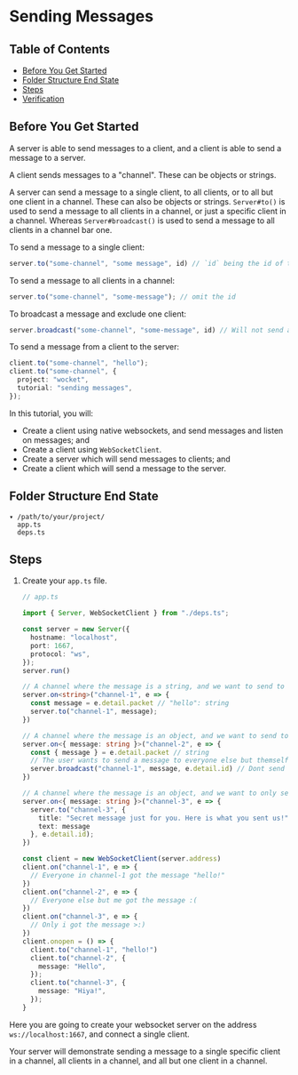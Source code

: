 # Sending Messages

## Table of Contents

- [Before You Get Started](#before-you-get-started)
- [Folder Structure End State](#folder-structure-end-state)
- [Steps](#steps)
- [Verification](#verification)

## Before You Get Started

A server is able to send messages to a client, and a client is able to send a message to a server. 

A client sends messages to a "channel". These can be objects or strings.

A server can send a message to a single client, to all clients, or to all but one client in a channel. These can also be objects or strings. `Server#to()` is used to send a message to all clients in a channel, or just a specific client in a channel. Whereas `Server#broadcast()` is used to send a message to all clients in a channel bar one.

To send a message to a single client:

   ```ts
   server.to("some-channel", "some message", id) // `id` being the id of the client to send to
   ```

To send a message to all clients in a channel:

   ```ts
   server.to("some-channel", "some-message"); // omit the id
   ```

To broadcast a message and exclude one client:

   ```ts
   server.broadcast("some-channel", "some-message", id) // Will not send a message to the client with id of `id`
   ```

To send a message from a client to the server:

   ```ts
   client.to("some-channel", "hello");
   client.to("some-channel", {
     project: "wocket",
     tutorial: "sending messages",
   });
   ```

In this tutorial, you will:

- Create a client using native websockets, and send messages and listen on messages; and
- Create a client using `WebSocketClient`.
- Create a server which will send messages to clients; and
- Create a client which will send a message to the server.

## Folder Structure End State

```text
▾ /path/to/your/project/
  app.ts
  deps.ts
```

## Steps

1. Create your `app.ts` file.

   ```typescript
   // app.ts

   import { Server, WebSocketClient } from "./deps.ts";

   const server = new Server({
     hostname: "localhost",
     port: 1667,
     protocol: "ws",
   });
   server.run()

   // A channel where the message is a string, and we want to send to all clients in a channel
   server.on<string>("channel-1", e => {
     const message = e.detail.packet // "hello": string
     server.to("channel-1", message);
   })

   // A channel where the message is an object, and we want to send to all but one client in a channel
   server.on<{ message: string }>("channel-2", e => {
     const { message } = e.detail.packet // string
     // The user wants to send a message to everyone else but themself!
     server.broadcast("channel-1", message, e.detail.id) // Dont send to the sender!
   })

   // A channel where the message is an object, and we want to only send to the initiator
   server.on<{ message: string }>("channel-3", e => {
     server.to("channel-3", {
       title: "Secret message just for you. Here is what you sent us!",
       text: message
     }, e.detail.id);
   })

   const client = new WebSocketClient(server.address)
   client.on("channel-1", e => {
     // Everyone in channel-1 got the message "hello!"
   })
   client.on("channel-2", e => {
     // Everyone else but me got the message :(
   })
   client.on("channel-3", e => {
     // Only i got the message >:)
   })
   client.onopen = () => {
     client.to("channel-1", "hello!")
     client.to("channel-2", {
       message: "Hello",
     });
     client.to("channel-3", {
       message: "Hiya!",
     });
   }
   ```

Here you are going to create your websocket server on the address `ws://localhost:1667`, and connect a single client.

Your server will demonstrate sending a message to a single specific client in a channel, all clients in a channel, and all but one client in a channel.
